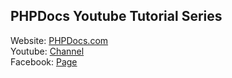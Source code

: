 ## PHPDocs Youtube Tutorial Series
Website: <a href="https://phpdocs.com">PHPDocs.com</a><br />
Youtube: <a href="https://youtube.com/phpdocs">Channel</a> <br />
Facebook: <a href="https://facebook.com/phpdocs">Page</a><br />

